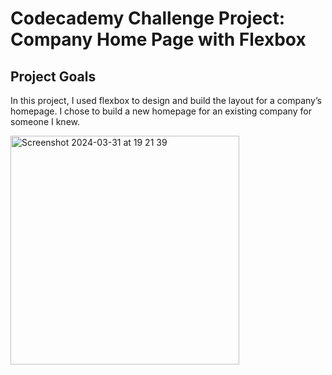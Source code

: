 # Codecademy Challenge Project: Company Home Page with Flexbox 

## Project Goals

In this project, I used flexbox to design and build the layout for a company’s homepage. I chose to build a new homepage for an existing company for someone I knew. 

<img width="366" alt="Screenshot 2024-03-31 at 19 21 39" src="https://github.com/ornellion/company-homepage-flexbox/assets/155359289/dfdf403d-a3f0-4f4e-97fb-403b3dae743c">

